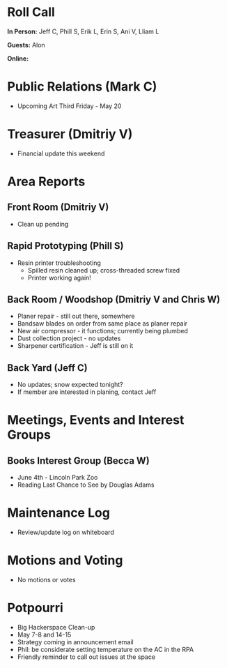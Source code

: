 # Roll Call
**In Person:** Jeff C, Phill S, Erik L, Erin S, Ani V, Lliam L

**Guests:** Alon

**Online:** 

# Public Relations (Mark C)
- Upcoming Art Third Friday - May 20
# Treasurer (Dmitriy V)
- Financial update this weekend
# Area Reports
## Front Room (Dmitriy V)
- Clean up pending
## Rapid Prototyping (Phill S)
- Resin printer troubleshooting
  - Spilled resin cleaned up; cross-threaded screw fixed
  - Printer working again!
## Back Room / Woodshop (Dmitriy V and Chris W)
- Planer repair - still out there, somewhere
- Bandsaw blades on order from same place as planer repair
- New air compressor - it functions; currently being plumbed
- Dust collection project - no updates
- Sharpener certification - Jeff is still on it
## Back Yard (Jeff C)
- No updates; snow expected tonight?
- If member are interested in planing, contact Jeff
# Meetings, Events and Interest Groups

## Books Interest Group (Becca W)
- June 4th - Lincoln Park Zoo
 - Reading Last Chance to See by Douglas Adams
# Maintenance Log
- Review/update log on whiteboard
# Motions and Voting
- No motions or votes
# Potpourri
- Big Hackerspace Clean-up
 - May 7-8 and 14-15
 - Strategy coming in announcement email
- Phil: be considerate setting temperature on the AC in the RPA 
- Friendly reminder to call out issues at the space
